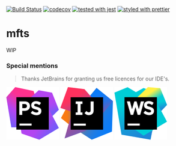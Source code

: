 [![Build Status](https://travis-ci.org/belgattitude/mfts.svg?branch=master)](https://travis-ci.org/belgattitude/mfts)
[![codecov](https://codecov.io/gh/belgattitude/mfts/branch/master/graph/badge.svg)](https://codecov.io/gh/belgattitude/mfts)
[![tested with jest](https://img.shields.io/badge/tested_with-jest-99424f.svg)](https://github.com/facebook/jest)
[![styled with prettier](https://img.shields.io/badge/styled_with-prettier-ff69b4.svg)](https://github.com/prettier/prettier)

# mfts

WIP

### Special mentions

> Thanks JetBrains for granting us free licences for our IDE's.

[![PHPStorm](./docs/images/jetbrains/phpstorm.svg)](https://www.jetbrains.com)
[![IntelJ/Idea](./docs/images/jetbrains/intelj.svg)](https://www.jetbrains.com)
[![WebStorm](./docs/images/jetbrains/webstorm.svg)](https://www.jetbrains.com)
